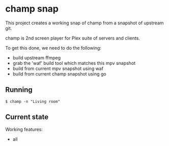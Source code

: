 # champ snap

This project creates a working snap of champ from a snapshot of upstream git.

champ is 2nd screen player for Plex suite of servers and clients.

To get this done, we need to do the following:
 - build upstream ffmpeg
 - grab the 'waf' build tool which matches this mpv snapshot
 - build from current mpv snapshot using waf
 - build from current champ snapshot using go

## Running

```$ champ -n "Living room"```

## Current state

Working features:
 - all
